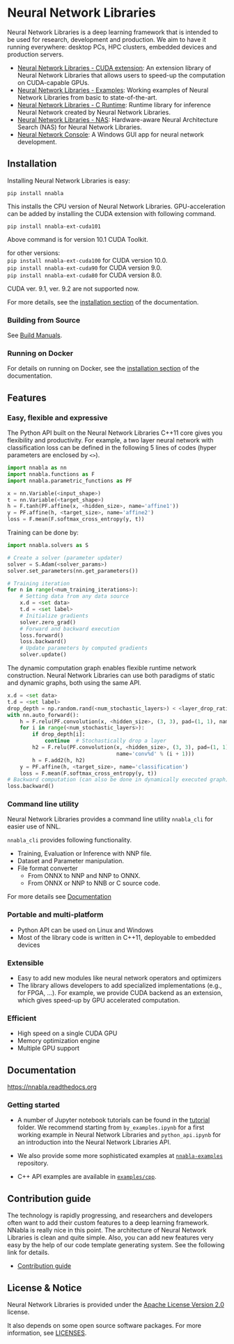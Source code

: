 # Neural Network Libraries

Neural Network Libraries is a deep learning framework that is intended to be used for research,
development and production. We aim to have it running everywhere: desktop PCs, HPC
clusters, embedded devices and production servers.


* [Neural Network Libraries - CUDA extension](https://github.com/sony/nnabla-ext-cuda): An extension library of Neural Network Libraries that allows users to speed-up the computation on CUDA-capable GPUs.
* [Neural Network Libraries - Examples](https://github.com/sony/nnabla-examples): Working examples of Neural Network Libraries from basic to state-of-the-art.
* [Neural Network Libraries - C Runtime](https://github.com/sony/nnabla-c-runtime):  Runtime library for inference Neural Network created by Neural Network Libraries.
* [Neural Network Libraries - NAS](https://github.com/sony/nnabla-nas):  Hardware-aware Neural Architecture Search (NAS) for Neural Network Libraries.
* [Neural Network Console](https://dl.sony.com/): A Windows GUI app for neural network development.


## Installation

Installing Neural Network Libraries is easy:

```
pip install nnabla
```

This installs the CPU version of Neural Network Libraries. GPU-acceleration can be added by installing the CUDA extension with following command.  
```
pip install nnabla-ext-cuda101
```  
Above command is for version 10.1 CUDA Toolkit.  

for other versions:  
`pip install nnabla-ext-cuda100` for CUDA version 10.0.  
`pip install nnabla-ext-cuda90` for CUDA version 9.0.  
`pip install nnabla-ext-cuda80` for CUDA version 8.0.  
  
CUDA ver. 9.1, ver. 9.2 are not supported now.  


For more details, see the [installation section](http://nnabla.readthedocs.io/en/latest/python/installation.html) of the documentation.

### Building from Source

See [Build Manuals](doc/build/README.md).

### Running on Docker
For details on running on Docker, see the [installation section](http://nnabla.readthedocs.io/en/latest/python/installation.html) of the documentation.

## Features

### Easy, flexible and expressive

The Python API built on the Neural Network Libraries C++11 core gives you flexibility and
productivity. For example, a two layer neural network with classification loss
can be defined in the following 5 lines of codes (hyper parameters are enclosed
by `<>`).

```python
import nnabla as nn
import nnabla.functions as F
import nnabla.parametric_functions as PF

x = nn.Variable(<input_shape>)
t = nn.Variable(<target_shape>)
h = F.tanh(PF.affine(x, <hidden_size>, name='affine1'))
y = PF.affine(h, <target_size>, name='affine2')
loss = F.mean(F.softmax_cross_entropy(y, t))
```

Training can be done by:

```python
import nnabla.solvers as S

# Create a solver (parameter updater)
solver = S.Adam(<solver_params>)
solver.set_parameters(nn.get_parameters())

# Training iteration
for n in range(<num_training_iterations>):
    # Setting data from any data source
    x.d = <set data>
    t.d = <set label>
    # Initialize gradients
    solver.zero_grad()
    # Forward and backward execution
    loss.forward()
    loss.backward()
    # Update parameters by computed gradients
    solver.update()
```

The dynamic computation graph enables flexible runtime network construction.
Neural Network Libraries can use both paradigms of static and dynamic graphs,
both using the same API.

```python
x.d = <set data>
t.d = <set label>
drop_depth = np.random.rand(<num_stochastic_layers>) < <layer_drop_ratio>
with nn.auto_forward():
    h = F.relu(PF.convolution(x, <hidden_size>, (3, 3), pad=(1, 1), name='conv0'))
    for i in range(<num_stochastic_layers>):
        if drop_depth[i]:
            continue  # Stochastically drop a layer
        h2 = F.relu(PF.convolution(x, <hidden_size>, (3, 3), pad=(1, 1), 
                                   name='conv%d' % (i + 1)))
        h = F.add2(h, h2)
    y = PF.affine(h, <target_size>, name='classification')
    loss = F.mean(F.softmax_cross_entropy(y, t))
# Backward computation (can also be done in dynamically executed graph)
loss.backward()
```

### Command line utility

Neural Network Libraries provides a command line utility `nnabla_cli` for easier use of NNL.

`nnabla_cli` provides following functionality.

- Training, Evaluation or Inference with NNP file.
- Dataset and Parameter manipulation.
- File format converter
  - From ONNX to NNP and NNP to ONNX.
  - From ONNX or NNP to NNB or C source code.

For more details see [Documentation](doc/python/command_line_interface.rst)


### Portable and multi-platform

* Python API can be used on Linux and Windows
* Most of the library code is written in C++11, deployable to embedded devices

### Extensible

* Easy to add new modules like neural network operators and optimizers
* The library allows developers to add specialized implementations (e.g., for
  FPGA, ...). For example, we provide CUDA backend as an extension, which gives
  speed-up by GPU accelerated computation.

### Efficient

* High speed on a single CUDA GPU
* Memory optimization engine
* Multiple GPU support


## Documentation

<https://nnabla.readthedocs.org>

### Getting started

* A number of Jupyter notebook tutorials can be found in the [tutorial](https://github.com/sony/nnabla/tree/master/tutorial) folder.
  We recommend starting from `by_examples.ipynb` for a first
  working example in Neural Network Libraries and `python_api.ipynb` for an introduction into the
  Neural Network Libraries API.

* We also provide some more sophisticated examples at [`nnabla-examples`](https://github.com/sony/nnabla-examples) repository.

* C++ API examples are available in [`examples/cpp`](https://github.com/sony/nnabla/tree/master/examples/cpp).


## Contribution guide

The technology is rapidly progressing, and researchers and developers often want to add their custom features to a deep learning framework.
NNabla is really nice in this point. The architecture of Neural Network Libraries is clean and quite simple.
Also, you can add new features very easy by the help of our code template generating system.
See the following link for details.

* [Contribution guide](CONTRIBUTING.md)

## License & Notice

Neural Network Libraries is provided under the [Apache License Version 2.0](LICENSE) license.

It also depends on some open source software packages. For more information, see [LICENSES](third_party/LICENSES.md).
